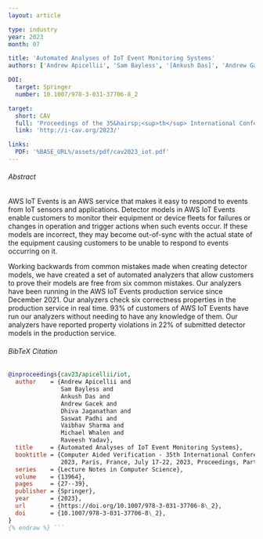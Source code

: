 ```yaml
---
layout: article

type: industry
year: 2023
month: 07

title: 'Automated Analyses of IoT Event Monitoring Systems'
authors: ['Andrew Apicellii', 'Sam Bayless', '[Ankush Das]', 'Andrew Gacek', 'Dhiva Jaganathan', 'Saswat Padhi', '[Vaibhav Sharma]', '[Michael Whalen]', 'Raveesh Yadav']

DOI:
  target: Springer
  number: 10.1007/978-3-031-37706-8_2

target:
  short: CAV
  full: 'Proceedings of the 35&hairsp;<sup>th</sup> International Conference on Computer-Aided Verification, 2023'
  link: 'http://i-cav.org/2023/'

links:
  PDF: '%BASE_URL%/assets/pdf/cav2023_iot.pdf'
---
```


###### Abstract

AWS IoT Events is an AWS service that makes it easy to respond to events from IoT sensors and applications.
Detector models in AWS IoT Events enable customers to monitor
their equipment or device fleets for failures or changes in operation and trigger actions when such events occur.
If these models are incorrect, they may become out-of-sync with the actual state of the equipment
causing customers to be unable to respond to events occurring on it. 

Working backwards from common mistakes made when creating detector models,
we have created a set of automated analyzers that allow customers to prove
their models are free from six common mistakes.
Our analyzers have been running in the AWS IoT Events production service since December 2021.
Our analyzers check six correctness properties in the production service in real time.
93% of customers of AWS IoT Events have run our analyzers without needing to have any knowledge of them.
Our analyzers have reported property violations in 22% of submitted detector models in the production service. 

###### BibTeX Citation

```bibtex {% raw %}
@inproceedings{cav23/apicellii/iot,
  author    = {Andrew Apicellii and
               Sam Bayless and
               Ankush Das and
               Andrew Gacek and
               Dhiva Jaganathan and
               Saswat Padhi and
               Vaibhav Sharma and
               Michael Whalen and
               Raveesh Yadav},
  title     = {Automated Analyses of IoT Event Monitoring Systems},
  booktitle = {Computer Aided Verification - 35th International Conference, {CAV}
               2023, Paris, France, July 17-22, 2023, Proceedings, Part {I}},
  series    = {Lecture Notes in Computer Science},
  volume    = {13964},
  pages     = {27--39},
  publisher = {Springer},
  year      = {2023},
  url       = {https://doi.org/10.1007/978-3-031-37706-8\_2},
  doi       = {10.1007/978-3-031-37706-8\_2},
}
{% endraw %} ```